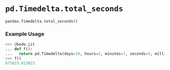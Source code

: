 # `pd.Timedelta.total_seconds`

`pandas.Timedelta.total_seconds()`

### Example Usage

```py
>>> @bodo.jit
... def f():
...   return pd.Timedelta(days=10, hours=2, minutes=7, seconds=3, milliseconds=13, microseconds=23).total_seconds()
>>> f()
871623.013023
```
